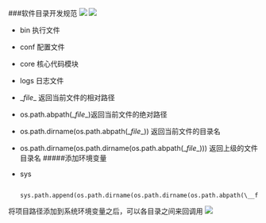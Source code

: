 ###软件目录开发规范
![](https://i.imgur.com/CF0tBl7.png)
![](https://i.imgur.com/RRuCC5R.png)

* bin 执行文件
* conf 配置文件
* core 核心代码模块
* logs 日志文件

* \__file__		返回当前文件的相对路径
* os.path.abpath(\__file__)返回当前文件的绝对路径
* os.path.dirname(os.path.abpath(\__file__)) 返回当前文件的目录名
* os.path.dirname(os.path.dirname(os.path.abpath(\__file__))) 返回上级的文件目录名
#####添加环境变量
* sys

		sys.path.append(os.path.dirname(os.path.dirname(os.path.abpath(\__file__))))

将项目路径添加到系统环境变量之后，可以各目录之间来回调用
![](https://i.imgur.com/UtYuUZC.png)